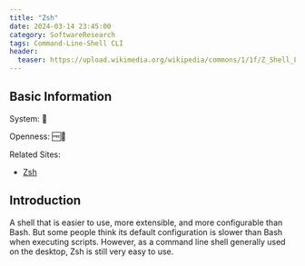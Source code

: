 ```yaml
---
title: "Zsh"
date: 2024-03-14 23:45:00
category: SoftwareResearch
tags: Command-Line-Shell CLI
header:
  teaser: https://upload.wikimedia.org/wikipedia/commons/1/1f/Z_Shell_Logo_Color_Horizontal.svg
---
```


## Basic Information

System: 🐧

Openness: 🆓📖

Related Sites:

* [Zsh](https://www.zsh.org/)

## Introduction

A shell that is easier to use, more extensible, and more configurable than Bash. But some people think its default configuration is slower than Bash when executing scripts. However, as a command line shell generally used on the desktop, Zsh is still very easy to use.
